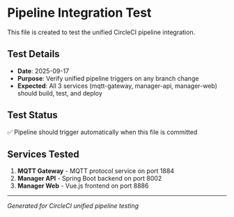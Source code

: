 # Pipeline Integration Test

This file is created to test the unified CircleCI pipeline integration.

## Test Details
- **Date**: 2025-09-17
- **Purpose**: Verify unified pipeline triggers on any branch change
- **Expected**: All 3 services (mqtt-gateway, manager-api, manager-web) should build, test, and deploy

## Test Status
✅ Pipeline should trigger automatically when this file is committed

## Services Tested
1. **MQTT Gateway** - MQTT protocol service on port 1884
2. **Manager API** - Spring Boot backend on port 8002
3. **Manager Web** - Vue.js frontend on port 8886

---
*Generated for CircleCI unified pipeline testing*